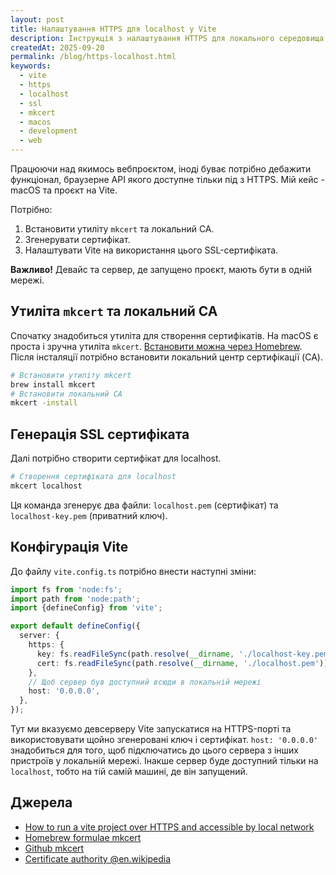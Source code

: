 ```yaml
---
layout: post
title: Налаштування HTTPS для localhost у Vite
description: Інструкція з налаштування HTTPS для локального середовища розробки Vite на macOS за допомогою mkcert для доступу до API, що вимагають безпечного з'єднання.
createdAt: 2025-09-20
permalink: /blog/https-localhost.html
keywords:
  - vite
  - https
  - localhost
  - ssl
  - mkcert
  - macos
  - development
  - web
---
```

Працюючи над якимось вебпроєктом, іноді буває потрібно дебажити функціонал, браузерне API якого доступне тільки під з HTTPS. Мій кейс - macOS та проєкт на Vite.

Потрібно:

1. Встановити утиліту `mkcert` та локальний CA.
2. Згенерувати сертифікат.
3. Налаштувати Vite на використання цього SSL-сертифіката.

**Важливо!** Девайс та сервер, де запущено проєкт, мають бути в одній мережі.

## Утиліта `mkcert` та локальний CA

Спочатку знадобиться утиліта для створення сертифікатів. На macOS є проста і зручна утиліта `mkcert`. [Встановити можна через Homebrew](https://github.com/FiloSottile/mkcert?tab=readme-ov-file#installation). Після інсталяції потрібно встановити локальний центр сертифікації (CA).

```sh
# Встановити утиліту mkcert
brew install mkcert
# Встановити локальний CA
mkcert -install
```

## Генерація SSL сертифіката

Далі потрібно створити сертифікат для localhost.

```sh
# Створення сертифіката для localhost
mkcert localhost
```

Ця команда згенерує два файли: `localhost.pem` (сертифікат) та `localhost-key.pem` (приватний ключ).

## Конфігурація Vite

До файлу `vite.config.ts` потрібно внести наступні зміни:

```ts
import fs from 'node:fs';
import path from 'node:path';
import {defineConfig} from 'vite';

export default defineConfig({
  server: {
    https: {
      key: fs.readFileSync(path.resolve(__dirname, './localhost-key.pem')),
      cert: fs.readFileSync(path.resolve(__dirname, './localhost.pem')),
    },
    // Щоб сервер був доступний всюди в локальній мережі
    host: '0.0.0.0',
  },
});
```

Тут ми вказуємо девсерверу Vite запускатися на HTTPS-порті та використовувати щойно згенеровані ключ і сертифікат. `host: '0.0.0.0'` знадобиться для того, щоб підключатись до цього сервера з інших пристроїв у локальній мережі. Інакше сервер буде доступний тільки на `localhost`, тобто на тій самій машині, де він запущений.

## Джерела

- [How to run a vite project over HTTPS and accessible by local network](https://laracasts.com/discuss/channels/vite/how-to-run-a-vite-project-over-https-and-accessible-by-local-network)
- [Homebrew formulae mkcert](https://formulae.brew.sh/formula/mkcert)
- [Github mkcert](https://github.com/FiloSottile/mkcert)
- [Certificate authority @en.wikipedia](https://en.wikipedia.org/wiki/Certificate_authority)
